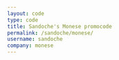 ```yaml
---
layout: code
type: code
title: Sandoche's Monese promocode
permalink: /sandoche/monese/
username: sandoche
company: monese
---
```

